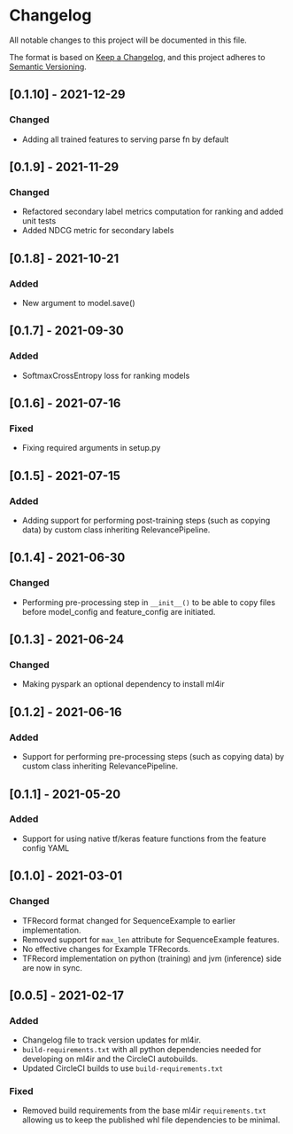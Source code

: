 # Changelog

All notable changes to this project will be documented in this file.

The format is based on [Keep a Changelog](https://keepachangelog.com/en/1.0.0/),
and this project adheres to [Semantic Versioning](https://semver.org/spec/v2.0.0.html).

## [0.1.10] - 2021-12-29

### Changed

- Adding all trained features to serving parse fn by default

## [0.1.9] - 2021-11-29

### Changed

- Refactored secondary label metrics computation for ranking and added unit tests
- Added NDCG metric for secondary labels

## [0.1.8] - 2021-10-21

### Added

- New argument to model.save()

## [0.1.7] - 2021-09-30

### Added

- SoftmaxCrossEntropy loss for ranking models

## [0.1.6] - 2021-07-16

### Fixed

- Fixing required arguments in setup.py

## [0.1.5] - 2021-07-15

### Added

- Adding support for performing post-training steps (such as copying data) by custom class inheriting RelevancePipeline.


## [0.1.4] - 2021-06-30

### Changed

- Performing pre-processing step in `__init__()` to be able to copy files before model_config and feature_config are 
  initiated.

## [0.1.3] - 2021-06-24

### Changed

- Making pyspark an optional dependency to install ml4ir

## [0.1.2] - 2021-06-16

### Added

- Support for performing pre-processing steps (such as copying data) by custom class inheriting RelevancePipeline.

## [0.1.1] - 2021-05-20

### Added

- Support for using native tf/keras feature functions from the feature config YAML

## [0.1.0] - 2021-03-01

### Changed

- TFRecord format changed for SequenceExample to earlier implementation.
- Removed support for `max_len` attribute for SequenceExample features.
- No effective changes for Example TFRecords.
- TFRecord implementation on python (training) and jvm (inference) side are now in sync.

## [0.0.5] - 2021-02-17

### Added 

- Changelog file to track version updates for ml4ir.
- `build-requirements.txt` with all python dependencies needed for developing on ml4ir and the CircleCI autobuilds.
- Updated CircleCI builds to use `build-requirements.txt`

### Fixed

- Removed build requirements from the base ml4ir `requirements.txt` allowing us to keep the published whl file dependencies to be minimal.